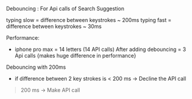 Debouncing : For Api calls of Search Suggestion

typing slow = difference between keystrokes ~ 200ms
typing fast = difference between keystrokes ~ 30ms

Performance: 
- iphone pro max = 14 letters (14 API calls)
After adding debouncing = 3 Api calls {makes huge difference in performance}

Debouncing with 200ms
- if difference between 2 key strokes is 
< 200 ms -> Decline the API call
> 200 ms -> Make API call